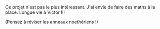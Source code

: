 Ce projet n'est pas le plus intéressant.
J'ai envie de faire des maths à la place.
Longue vie à Victor !!!

(Pensez à réviser les anneaux noethériens !)
